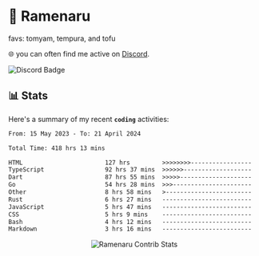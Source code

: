 # 🍜 Ramenaru
favs: tomyam, tempura, and tofu

🌐 you can often find me active on [Discord](https://discordapp.com/users/503291004200157185).

![Discord Badge](https://dcbadge.vercel.app/api/shield/503291004200157185)

## 📊 Stats

Here's a summary of my recent **`coding`** activities:

<!--START_SECTION:waka-->

```txt
From: 15 May 2023 - To: 21 April 2024

Total Time: 418 hrs 13 mins

HTML                       127 hrs         >>>>>>>>-----------------   30.37 %
TypeScript                 92 hrs 37 mins  >>>>>>-------------------   22.15 %
Dart                       87 hrs 55 mins  >>>>>--------------------   21.03 %
Go                         54 hrs 28 mins  >>>----------------------   13.03 %
Other                      8 hrs 58 mins   >------------------------   02.15 %
Rust                       6 hrs 27 mins   -------------------------   01.54 %
JavaScript                 5 hrs 47 mins   -------------------------   01.38 %
CSS                        5 hrs 9 mins    -------------------------   01.24 %
Bash                       4 hrs 12 mins   -------------------------   01.01 %
Markdown                   3 hrs 16 mins   -------------------------   00.78 %
```

<!--END_SECTION:waka-->

<div style="text-align: center;">
   <img align="center" src="https://github-readme-streak-stats.herokuapp.com/?user=Ramenaru&theme=dark&card_width=520" alt="Ramenaru Contrib Stats" />
</div>

